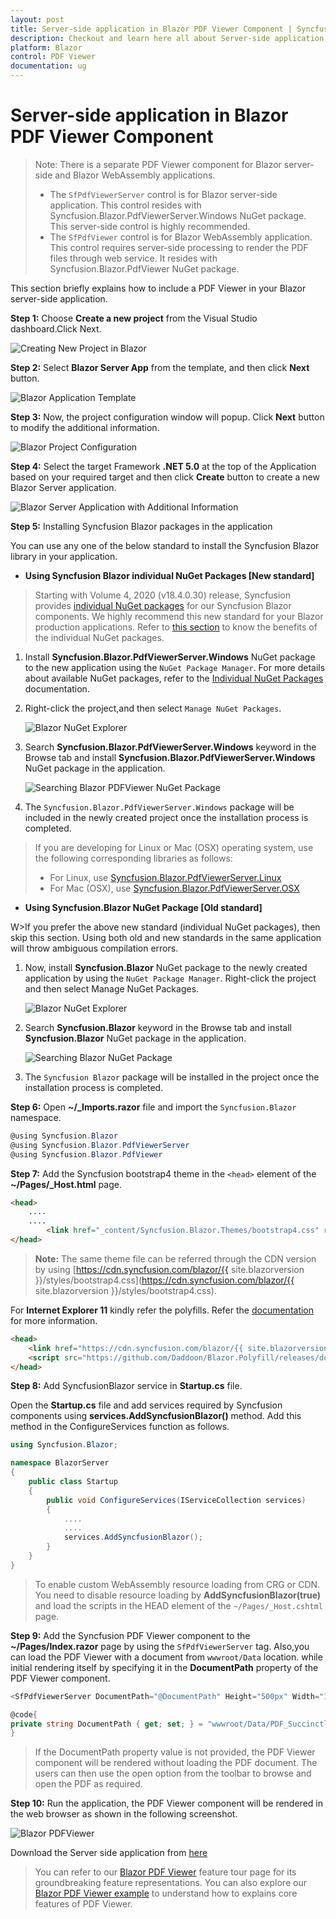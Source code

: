 ```yaml
---
layout: post
title: Server-side application in Blazor PDF Viewer Component | Syncfusion
description: Checkout and learn here all about Server-side application in Syncfusion Blazor PDF Viewer component and more.
platform: Blazor
control: PDF Viewer
documentation: ug
---
```


# Server-side application in Blazor PDF Viewer Component

>Note: There is a separate PDF Viewer component for Blazor server-side and Blazor WebAssembly applications.
>* The `SfPdfViewerServer` control is for Blazor server-side application. This control resides with Syncfusion.Blazor.PdfViewerServer.Windows NuGet package. This server-side control is highly recommended.
>* The `SfPdfViewer` control is for Blazor WebAssembly application. This control requires server-side processing to render the PDF files through web service. It resides with Syncfusion.Blazor.PdfViewer NuGet package.

This section briefly explains how to include a PDF Viewer in your  Blazor server-side application.

**Step 1:** Choose **Create a new project** from the Visual Studio dashboard.Click Next.

![Creating New Project in Blazor](../images/blazor-create-new-project.png)

**Step 2:** Select **Blazor Server App** from the template, and then click **Next** button.

![Blazor Application Template](../images/blazor-application-template.png)

**Step 3:** Now, the project configuration window will popup. Click **Next** button to modify the additional information.

 ![Blazor Project Configuration](../images/blazor-project-configurations.png)

 **Step 4:** Select the target Framework **.NET 5.0** at the top of the Application based on your required target and then click **Create** button to create a new Blazor Server application.

  ![Blazor Server Application with Additional Information](../images/blazor-server-app-with-addition-information.png)

**Step 5:** Installing Syncfusion Blazor packages in the application

You can use any one of the below standard to install the Syncfusion Blazor library in your application.

* **Using Syncfusion Blazor individual NuGet Packages [New standard]**

> Starting with Volume 4, 2020 (v18.4.0.30) release, Syncfusion provides [individual NuGet packages](https://blazor.syncfusion.com/documentation/nuget-packages/) for our Syncfusion Blazor components. We highly recommend this new standard for your Blazor production applications. Refer to [this section](https://blazor.syncfusion.com/documentation/nuget-packages/#benefits-of-using-individual-nuget-packages) to know the benefits of the individual NuGet packages.

1. Install **Syncfusion.Blazor.PdfViewerServer.Windows** NuGet package to the new application using the `NuGet Package Manager`. For more details about available NuGet packages, refer to the [Individual NuGet Packages](https://blazor.syncfusion.com/documentation/nuget-packages/) documentation.

2. Right-click the project,and then select `Manage NuGet Packages`.

    ![Blazor NuGet Explorer](../images/blazor-nuget-explorer.png)

3. Search **Syncfusion.Blazor.PdfViewerServer.Windows** keyword in the Browse tab and install **Syncfusion.Blazor.PdfViewerServer.Windows** NuGet package in the application.

    ![Searching Blazor PDFViewer NuGet Package](../images/blazor-pdfviewer-nuget-package.png)

4. The `Syncfusion.Blazor.PdfViewerServer.Windows` package will be included in the newly created project once the installation process is completed.

> If you are developing for Linux or Mac (OSX) operating system, use the following corresponding libraries as follows:
>* For Linux, use [Syncfusion.Blazor.PdfViewerServer.Linux](https://www.nuget.org/packages/Syncfusion.Blazor.PdfViewerServer.Linux)
>* For Mac (OSX), use [Syncfusion.Blazor.PdfViewerServer.OSX](https://www.nuget.org/packages/Syncfusion.Blazor.PdfViewerServer.OSX)

* **Using Syncfusion.Blazor NuGet Package [Old standard]**

W>If you prefer the above new standard (individual NuGet packages), then skip this section. Using both old and new standards in the same application will throw ambiguous compilation errors.

1. Now, install **Syncfusion.Blazor** NuGet package to the newly created application by using the `NuGet Package Manager`. Right-click the project and then select Manage NuGet Packages.

    ![Blazor NuGet Explorer](../images/blazor-nuget-explorer.png)

2. Search **Syncfusion.Blazor** keyword in the Browse tab and install **Syncfusion.Blazor** NuGet package in the application.

    ![Searching Blazor NuGet Package](../images/blazor-nuget-package.png)

3. The `Syncfusion Blazor` package will be installed in the project once the installation process is completed.

**Step 6:** Open **~/_Imports.razor** file and import the `Syncfusion.Blazor` namespace.

```csharp
@using Syncfusion.Blazor
@using Syncfusion.Blazor.PdfViewerServer
@using Syncfusion.Blazor.PdfViewer
```

**Step 7:** Add the Syncfusion bootstrap4 theme in the `<head>` element of the **~/Pages/_Host.html** page.

```html
<head>
    ....
    ....
        <link href="_content/Syncfusion.Blazor.Themes/bootstrap4.css" rel="stylesheet" />
</head>
```

> **Note:** The same theme file can be referred through the CDN version by using [https://cdn.syncfusion.com/blazor/{{ site.blazorversion }}/styles/bootstrap4.css](https://cdn.syncfusion.com/blazor/{{ site.blazorversion }}/styles/bootstrap4.css).

For **Internet Explorer 11** kindly refer the polyfills. Refer the [documentation](https://blazor.syncfusion.com/documentation/common/how-to/render-blazor-server-app-in-ie/) for more information.

```html
<head>
    <link href="https://cdn.syncfusion.com/blazor/{{ site.blazorversion }}/styles/bootstrap4.css" rel="stylesheet" />
    <script src="https://github.com/Daddoon/Blazor.Polyfill/releases/download/3.0.1/blazor.polyfill.min.js"></script>
</head>
```

**Step 8:** Add SyncfusionBlazor service in **Startup.cs** file.

Open the **Startup.cs** file and add services required by Syncfusion components using **services.AddSyncfusionBlazor()** method. Add this method in the ConfigureServices function as follows.

```csharp
using Syncfusion.Blazor;

namespace BlazorServer
{
    public class Startup
    {
        public void ConfigureServices(IServiceCollection services)
        {
            ....
            ....
            services.AddSyncfusionBlazor();
        }
    }
}
```

> To enable custom WebAssembly resource loading from CRG or CDN. You need to disable resource loading by **AddSyncfusionBlazor(true)** and load the scripts in the HEAD element of the `~/Pages/_Host.cshtml` page.

**Step 9:**  Add the Syncfusion PDF Viewer component to the **~/Pages/Index.razor** page by using the `SfPdfViewerServer` tag. Also,you can load the PDF Viewer with a document from `wwwroot/Data` location. while initial rendering itself by specifying it in the **DocumentPath** property of the PDF Viewer component.

```csharp
<SfPdfViewerServer DocumentPath="@DocumentPath" Height="500px" Width="1060px" ></SfPdfViewerServer>

@code{
private string DocumentPath { get; set; } = "wwwroot/Data/PDF_Succinctly.pdf";
}
```

> If the DocumentPath property value is not provided, the PDF Viewer component will be rendered without loading the PDF document. The users can then use the open option from the toolbar to browse and open the PDF as required.

**Step 10:** Run the application, the PDF Viewer component will be rendered in the web browser as shown in the following screenshot.

![Blazor PDFViewer](../images/blazor-pdfviewer.png)

Download the Server side application from [here](https://www.syncfusion.com/downloads/support/directtrac/general/ze/BlazorServer1089926850.zip)

> You can refer to our [Blazor PDF Viewer](https://www.syncfusion.com/blazor-components/blazor-pdf-viewer) feature tour page for its groundbreaking feature representations. You can also explore our [Blazor PDF Viewer example](https://blazor.syncfusion.com/demos/pdf-viewer/default-functionalities?theme=bootstrap4) to understand how to explains core features of PDF Viewer.